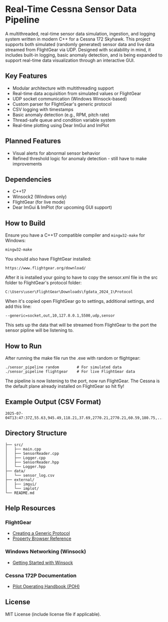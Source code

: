 # Real-Time Cessna Sensor Data Pipeline

A multithreaded, real-time sensor data simulation, ingestion, and logging system written in modern C++ for a Cessna 172 Skyhawk. This project supports both simulated (randomly generated) sensor data and live data streamed from FlightGear via UDP. Designed with scalability in mind, it includes built-in logging, basic anomaly detection, and is being expanded to support real-time data visualization through an interactive GUI.

## Key Features
- Modular architecture with multithreading support
- Real-time data acquisition from simulated values or FlightGear
- UDP socket communication (Windows Winsock-based)
- Custom parser for FlightGear's generic protocol
- CSV logging with timestamps
- Basic anomaly detection (e.g., RPM, pitch rate)
- Thread-safe queue and condition variable system
- Real-time plotting using Dear ImGui and ImPlot

## Planned Features
- Visual alerts for abnormal sensor behavior
- Refined threshold logic for anomaly detection - still have to make improvements

## Dependencies
- C++17
- Winsock2 (Windows only)
- FlightGear (for live mode)
- Dear ImGui & ImPlot (for upcoming GUI support)

## How to Build
Ensure you have a C++17 compatible compiler and `mingw32-make` for Windows:
```
mingw32-make
```
You should also have FlightGear installed:
```
https://www.flightgear.org/download/
```
After it is installed your going to have to copy the sensor.xml file in the src folder to FlightGear's protocol folder:
```
C:\Users\user\FlightGear\Downloads\fgdata_2024_1\Protocol
```
When it's copied open FlightGear go to settings, additional settings, and add this line:
```
--generic=socket,out,10,127.0.0.1,5500,udp,sensor
```
This sets up the data that will be streamed from FlightGear to the port the sensor pipline will be listening to.

## How to Run
After running the make file run the .exe with random or flightgear:
```
./sensor_pipeline random        # For simulated data
./sensor_pipeline flightgear    # For live FlightGear data
```
The pipeline is now listening to the port, now run FlightGear. The Cessna is the default plane already installed on FlightGear so hit fly! 

## Example Output (CSV Format)
```
2025-07-04T13:47:37Z,55.63,945.49,118.21,37.69,2770.21,2770.21,60.59,180.75,...
```

## Directory Structure
```
├── src/
│   ├── main.cpp
│   ├── SensorReader.cpp
│   ├── Logger.cpp
│   ├── SensorReader.hpp
│   └── Logger.hpp
├── data/
│   └── sensor_log.csv
├── external/
│   ├── imgui/
│   └── implot/
└── README.md
```

## Help Resources

### FlightGear
- [Creating a Generic Protocol](https://wiki.flightgear.org/Howto:Create_a_generic_protocol#%3Coutput%3E)
- [Property Browser Reference](https://wiki.flightgear.org/Property_browser)

### Windows Networking (Winsock)
- [Getting Started with Winsock](https://learn.microsoft.com/en-us/windows/win32/winsock/getting-started-with-winsock)

### Cessna 172P Documentation
- [Pilot Operating Handbook (POH)](https://www.befa.org/wp-content/uploads/2019/12/POH-Cessna-172P.pdf)

## License
MIT License (include license file if applicable).

